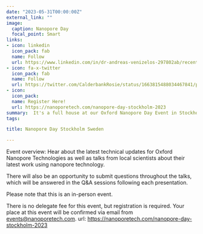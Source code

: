 ```yaml
---
date: "2023-05-31T00:00:00Z"
external_link: ""
image:
  caption: Nanopore Day
  focal_point: Smart
links:
- icon: linkedin
  icon_pack: fab
  name: Follow
  url: https://www.linkedin.com/in/dr-andreas-venizelos-297802ab/recent-activity/all/
- icon: fa-x-twitter
  icon_pack: fab
  name: Follow
  url: https://twitter.com/CalderbankRosie/status/1663815488034467841/photo/1
- icon: 
  icon_pack: 
  name: Register Here!
  url: https://nanoporetech.com/nanopore-day-stockholm-2023
summary:  It's a full house at our Oxford Nanopore Day Event in Stockholm, Sweden. Great engagement and networking going on!
tags:

title: Nanopore Day Stockholm Sweden

---
```


Event overview:
Hear about the latest technical updates for Oxford Nanopore Technologies as well as talks from local scientists about their latest work using nanopore technology.

There will also be an opportunity to submit questions throughout the talks, which will be answered in the Q&A sessions following each presentation.

Please note that this is an in-person event.

There is no delegate fee for this event, but registration is required. Your place at this event will be confirmed via email from events@nanoporetech.com.
url: https://nanoporetech.com/nanopore-day-stockholm-2023